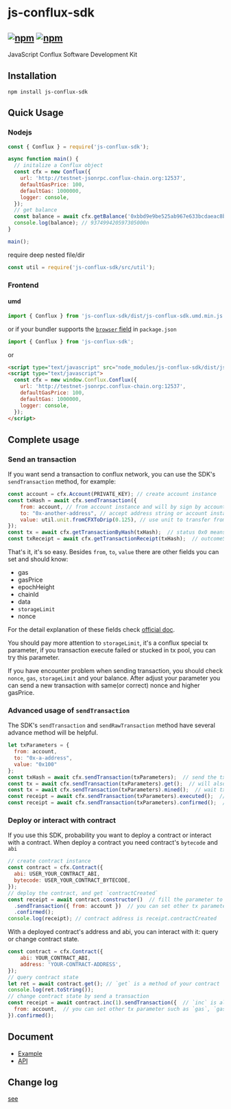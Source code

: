 # js-conflux-sdk

[![npm](https://img.shields.io/npm/v/js-conflux-sdk.svg)](https://www.npmjs.com/package/js-conflux-sdk)
[![npm](https://img.shields.io/npm/dm/js-conflux-sdk.svg)](https://www.npmjs.com/package/js-conflux-sdk)
-----------------------

JavaScript Conflux Software Development Kit

## Installation

`npm install js-conflux-sdk`

## Quick Usage

### Nodejs
```javascript
const { Conflux } = require('js-conflux-sdk');

async function main() {
  // initalize a Conflux object
  const cfx = new Conflux({
    url: 'http://testnet-jsonrpc.conflux-chain.org:12537',
    defaultGasPrice: 100,
    defaultGas: 1000000,
    logger: console,
  });
  // get balance
  const balance = await cfx.getBalance('0xbbd9e9be525ab967e633bcdaeac8bd5723ed4d6b');
  console.log(balance); // 937499420597305000n
}

main();
```
require deep nested file/dir  

``` javascript
const util = require('js-conflux-sdk/src/util');
```

### Frontend

#### umd
``` javascript
import { Conflux } from 'js-conflux-sdk/dist/js-conflux-sdk.umd.min.js';
```

or if your bundler supports the [`browser` field](https://docs.npmjs.com/files/package.json#browser) in `package.json`  

``` javascript
import { Conflux } from 'js-conflux-sdk';
```

or  

``` html
<script type="text/javascript" src="node_modules/js-conflux-sdk/dist/js-conflux-sdk.umd.min.js"></script>
<script type="text/javascript">
  const cfx = new window.Conflux.Conflux({
    url: 'http://testnet-jsonrpc.conflux-chain.org:12537',
    defaultGasPrice: 100,
    defaultGas: 1000000,
    logger: console,
  });
</script>
```

## Complete usage

### Send an transaction
If you want send a transaction to conflux network, you can use the SDK's `sendTransaction` method, for example:

```js
const account = cfx.Account(PRIVATE_KEY); // create account instance
const txHash = await cfx.sendTransaction({
    from: account, // from account instance and will by sign by account.privateKey
    to: "0x-another-address", // accept address string or account instance
    value: util.unit.fromCFXToDrip(0.125), // use unit to transfer from CFX to Drip
});
const tx = await cfx.getTransactionByHash(txHash);  // status 0x0 means success
const txReceipt = await cfx.getTransactionReceipt(txHash);  // outcomeStatus 0x0 means success
```
That's it, it's so easy. Besides `from`, `to`, `value` there are other fields you can set and should know:

* gas
* gasPrice
* epochHeight
* chainId
* data
* `storageLimit`
* nonce

For the detail explanation of these fields check [official doc](https://developer.conflux-chain.org/docs/conflux-doc/docs/send_transaction#installation).

You should pay more attention to `storageLimit`, it's a conflux special tx parameter, if you transaction execute failed or stucked in tx pool, you can try this parameter.

If you have encounter problem when sending transaction, you should check `nonce`, `gas`, `storageLimit` and your balance.
After adjust your parameter you can send a new transaction with same(or correct) nonce and higher gasPrice.

### Advanced usage of `sendTransaction`
The SDK's `sendTransaction` and `sendRawTransaction` method have several advance method will be helpful.

```js
let txParameters = {
  from: account,
  to: "0x-a-address",
  value: "0x100"
};
const txHash = await cfx.sendTransaction(txParameters);  // send the tx and return a hash
const tx = await cfx.sendTransaction(txParameters).get();  // will also get the tx by hash
const tx = await cfx.sendTransaction(txParameters).mined();  // wait tx mined and return the tx
const receipt = await cfx.sendTransaction(txParameters).executed();  // wait tx executed and return receipt
const receipt = await cfx.sendTransaction(txParameters).confirmed();  // wait tx confirmed and return receipt
```

### Deploy or interact with contract
If you use this SDK, probability you want to deploy a contract or interact with a contract.
When deploy a contract you need contract's `bytecode` and `abi`

```js
// create contract instance
const contract = cfx.Contract({
  abi: USER_YOUR_CONTRACT_ABI,
  bytecode: USER_YOUR_CONTRACT_BYTECODE,
});
// deploy the contract, and get `contractCreated`
const receipt = await contract.constructor()  // fill the parameter to your constructor
  .sendTransaction({ from: account })  // you can set other tx parameters such as: gas, gasPrice, storageLimit and so on (leave `to` empty)
  .confirmed();
console.log(receipt); // contract address is receipt.contractCreated
```

With a deployed contract's address and abi, you can interact with it: query or change contract state.
```js
const contract = cfx.Contract({
    abi: YOUR_CONTRACT_ABI,
    address: 'YOUR-CONTRACT-ADDRESS',
});
// query contract state
let ret = await contract.get(); // `get` is a method of your contract
console.log(ret.toString()); 
// change contract state by send a transaction
const receipt = await contract.inc(1).sendTransaction({  // `inc` is also your contract's method 
  from: account,  // you can set other tx parameter such as `gas`, `gasPrice`, `storageLimit` and so on
}).confirmed();
```

## Document

* [Example](https://github.com/Conflux-Chain/js-conflux-sdk/tree/master/example)
* [API](https://github.com/Conflux-Chain/js-conflux-sdk/blob/master/api.md)


## Change log

[see](https://github.com/Conflux-Chain/js-conflux-sdk/tree/master/CHANGE_LOG.md)


